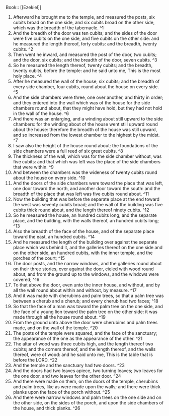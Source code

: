  Book:: [[Ezekiel]]
 1. Afterward he brought me to the temple, and measured the posts, six cubits broad on the one side, and six cubits broad on the other side, which was the breadth of the tabernacle. ^1
 2. And the breadth of the door was ten cubits; and the sides of the door were five cubits on the one side, and five cubits on the other side: and he measured the length thereof, forty cubits: and the breadth, twenty cubits. ^2
 3. Then went he inward, and measured the post of the door, two cubits; and the door, six cubits; and the breadth of the door, seven cubits. ^3
 4. So he measured the length thereof, twenty cubits; and the breadth, twenty cubits, before the temple: and he said unto me, This is the most holy place. ^4
 5. After he measured the wall of the house, six cubits; and the breadth of every side chamber, four cubits, round about the house on every side. ^5
 6. And the side chambers were three, one over another, and thirty in order; and they entered into the wall which was of the house for the side chambers round about, that they might have hold, but they had not hold in the wall of the house. ^6
 7. And there was an enlarging, and a winding about still upward to the side chambers: for the winding about of the house went still upward round about the house: therefore the breadth of the house was still upward, and so increased from the lowest chamber to the highest by the midst. ^7
 8. I saw also the height of the house round about: the foundations of the side chambers were a full reed of six great cubits. ^8
 9. The thickness of the wall, which was for the side chamber without, was five cubits: and that which was left was the place of the side chambers that were within. ^9
 10. And between the chambers was the wideness of twenty cubits round about the house on every side. ^10
 11. And the doors of the side chambers were toward the place that was left, one door toward the north, and another door toward the south: and the breadth of the place that was left was five cubits round about. ^11
 12. Now the building that was before the separate place at the end toward the west was seventy cubits broad; and the wall of the building was five cubits thick round about, and the length thereof ninety cubits. ^12
 13. So he measured the house, an hundred cubits long; and the separate place, and the building, with the walls thereof, an hundred cubits long; ^13
 14. Also the breadth of the face of the house, and of the separate place toward the east, an hundred cubits. ^14
 15. And he measured the length of the building over against the separate place which was behind it, and the galleries thereof on the one side and on the other side, an hundred cubits, with the inner temple, and the porches of the court; ^15
 16. The door posts, and the narrow windows, and the galleries round about on their three stories, over against the door, cieled with wood round about, and from the ground up to the windows, and the windows were covered; ^16
 17. To that above the door, even unto the inner house, and without, and by all the wall round about within and without, by measure. ^17
 18. And it was made with cherubims and palm trees, so that a palm tree was between a cherub and a cherub; and every cherub had two faces; ^18
 19. So that the face of a man was toward the palm tree on the one side, and the face of a young lion toward the palm tree on the other side: it was made through all the house round about. ^19
 20. From the ground unto above the door were cherubims and palm trees made, and on the wall of the temple. ^20
 21. The posts of the temple were squared, and the face of the sanctuary; the appearance of the one as the appearance of the other. ^21
 22. The altar of wood was three cubits high, and the length thereof two cubits; and the corners thereof, and the length thereof, and the walls thereof, were of wood: and he said unto me, This is the table that is before the LORD. ^22
 23. And the temple and the sanctuary had two doors. ^23
 24. And the doors had two leaves apiece, two turning leaves; two leaves for the one door, and two leaves for the other door. ^24
 25. And there were made on them, on the doors of the temple, cherubims and palm trees, like as were made upon the walls; and there were thick planks upon the face of the porch without. ^25
 26. And there were narrow windows and palm trees on the one side and on the other side, on the sides of the porch, and upon the side chambers of the house, and thick planks. ^26
